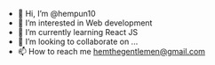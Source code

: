 - 👋 Hi, I’m @hempun10
- 👀 I’m interested in Web development
- 🌱 I’m currently learning React JS 
- 💞️ I’m looking to collaborate on ...
- 📫 How to reach me hemthegentlemen@gmail.com

<!---
hempun10/hempun10 is a ✨ special ✨ repository because its `README.md` (this file) appears on your GitHub profile.
You can click the Preview link to take a look at your changes.
--->
